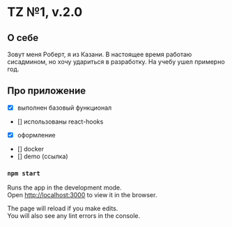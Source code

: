 # TZ №1, v.2.0

## О себе

Зовут меня Роберт, я из Казани. В настоящее время работаю сисадмином, но хочу удариться в разработку. На учебу ушел примерно год.

## Про приложение
- [x] выполнен базовый функционал
- [] использованы react-hooks
- [x] оформление
- [] docker
- [] demo (ссылка)


### `npm start`

Runs the app in the development mode.<br>
Open [http://localhost:3000](http://localhost:3000) to view it in the browser.

The page will reload if you make edits.<br>
You will also see any lint errors in the console.
